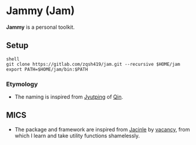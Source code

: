 # Jammy (Jam)

**Jammy** is a personal toolkit.

## Setup

```
shell
git clone https://gitlab.com/zqsh419/jam.git --recursive $HOME/jam
export PATH=$HOME/jam/bin:$PATH
```

### Etymology
* The naming is inspired from [Jyutping](https://en.wikipedia.org/wiki/Jyutping) of [Qin](https://en.wiktionary.org/wiki/%E6%AC%BD).

## MICS

* The package and framework are inspired from [Jacinle](https://github.com/vacancy/Jacinle) by [vacancy](https://github.com/vacancy), from which I learn and take utility functions shamelessly.
